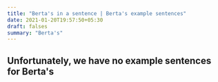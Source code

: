 ```yaml
---
title: "Berta's in a sentence | Berta's example sentences"
date: 2021-01-20T19:57:50+05:30
draft: falses
summary: "Berta's"
---
```

## Unfortunately, we have no example sentences for Berta's                 
